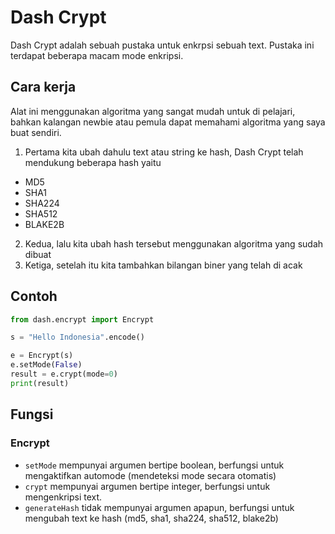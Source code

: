 # Dash Crypt
Dash Crypt adalah sebuah pustaka untuk enkrpsi sebuah text. Pustaka ini terdapat beberapa macam mode enkripsi.

## Cara kerja
Alat ini menggunakan algoritma yang sangat mudah untuk di pelajari, bahkan kalangan newbie atau pemula dapat memahami algoritma yang saya buat sendiri.
1. Pertama kita ubah dahulu text atau string ke hash, Dash Crypt telah mendukung beberapa hash yaitu 
- MD5
- SHA1
- SHA224
- SHA512
- BLAKE2B

2. Kedua, lalu kita ubah hash tersebut menggunakan algoritma yang sudah dibuat
3. Ketiga, setelah itu kita tambahkan bilangan biner yang telah di acak

## Contoh
```python
from dash.encrypt import Encrypt

s = "Hello Indonesia".encode()

e = Encrypt(s)
e.setMode(False)
result = e.crypt(mode=0)
print(result)
```

## Fungsi
### Encrypt
- ```setMode``` mempunyai argumen bertipe boolean, berfungsi untuk mengaktifkan automode (mendeteksi mode secara otomatis)
- ```crypt``` mempunyai argumen bertipe integer, berfungsi untuk mengenkripsi text.
- ```generateHash``` tidak mempunyai argumen apapun, berfungsi untuk mengubah text ke hash (md5, sha1, sha224, sha512, blake2b)